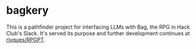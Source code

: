 # bagkery
This is a pathfinder project for interfacing LLMs with Bag, the RPG in Hack Club's Slack. It's served its purpose and further development continues at [rivques/RPGPT](https://github.com/rivques/RPGPT).

